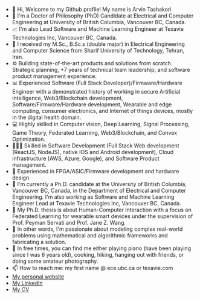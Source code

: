 - 👋 Hi, Welcome to my Github profile! My name is Arvin Tashakori
- 🔋 I'm a Doctor of Philosophy (PhD) Candidate at Electrical and Computer Engineering at University of British Columbia, Vancouver BC, Canada.
- 📈 I'm also Lead Software and Machine Learning Engineer at Texavie Technologies Inc, Vancouver BC, Canada.
- 🔋 I received my M.Sc., B.Sc.s (double major) in Electrical Engineering and Computer Science from Sharif University of Technology, Tehran, Iran.
- ⚙️ Building state-of-the-art products and solutions from scratch. Strategic planning, +7 years of technical team leadership, and software product management experience.
- 📊 Experienced Software (Full Stack Developer)/Firmware/Hardware Engineer with a demonstrated history of working in secure Artificial intelligence, Web3/Blockchain development, Software/Firmware/Hardware development, Wearable and edge computing, consumer electronics, and Internet of things devices, mostly in the digital health domain.
- 💻 Highly skilled in Computer vision, Deep Learning, Signal Processing, Game Theory, Federated Learning, Web3/Blockchain, and Convex Optimization.
- 👨🏻‍💻 Skilled in Software Development (Full Stack Web development (ReactJS, NodeJS), native IOS and Android development), Cloud infrastructure (AWS, Azure, Google), and Software Product management.
- 🔋 Experienced in FPGA/ASIC/Firmware development and hardware design.
- 🏢 I'm currently a Ph.D. candidate at the University of British Columbia, Vancouver BC, Canada, in the Department of Electrical and Computer Engineering. I'm also working as Software and Machine Learning Engineer Lead at Texavie Technologies Inc, Vancouver BC, Canada.
- 👀 My Ph.D. thesis is about Human-Computer Interaction with a focus on Federated Learning for wearable smart devices under the supervision of Prof. Peyman Servati and Prof. Jane Z. Wang.
- 📝 In other words, I'm passionate about modeling complex real-world problems using mathematical and algorithmic frameworks and fabricating a solution.
- 💞️ In free times, you can find me either playing piano (have been playing since I was 6 years old), cooking, hiking, hanging out with friends, or doing some amateur photography.
- 📫 How to reach me: my first name @ ece.ubc.ca or texavie.com
- [My personal website](https://arvintashakori.com)
- [My LinkedIn](https://www.linkedin.com/in/arvin-tashakori-b2b707aa/)
- [My CV](https://drive.google.com/file/d/1qiEI8SkPuYrSIwyyMnq9SMOB2w1XVyh3/view?usp=share_link)

<!---
arvintashakori/arvintashakori is a ✨ special ✨ repository because its `README.md` (this file) appears on your GitHub profile.
You can click the Preview link to take a look at your changes.
--->
